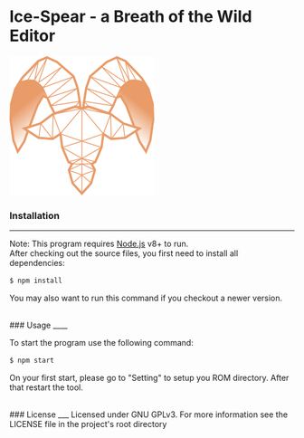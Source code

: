 #  Ice-Spear - a Breath of the Wild Editor
![alt Ice-Spear](assets/icons/icon_256_thin.png)

### Installation
____
Note: This program requires [Node.js](https://nodejs.org/) v8+ to run.  
After checking out the source files, you first need to install all dependencies:

```sh
$ npm install
```

You may also want to run this command if you checkout a newer version.
  
<br />
### Usage
____

To start the program use the following command:
```sh
$ npm start
```

On your first start, please go to "Setting" to setup you ROM directory.
After that restart the tool.

<br />
### License
___
Licensed under GNU GPLv3.  
For more information see the LICENSE file in the project's root directory